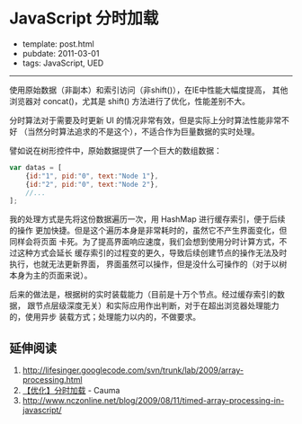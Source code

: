 
# JavaScript 分时加载

- template: post.html
- pubdate: 2011-03-01
- tags: JavaScript, UED

----


使用原始数据（非副本）和索引访问（非shift()），在IE中性能大幅度提高，
其他浏览器对 concat()，尤其是 shift() 方法进行了优化，性能差别不大。

分时算法对于需要及时更新 UI 的情况非常有效，但是实际上分时算法性能非常不好
（当然分时算法追求的不是这个），不适合作为巨量数据的实时处理。

譬如说在树形控件中，原始数据提供了一个巨大的数组数据：

```js
var datas = [
    {id:"1", pid:"0", text:"Node 1"},
    {id:"2", pid:"0", text:"Node 2"},
    //...
];
```

我的处理方式是先将这份数据遍历一次，用 HashMap 进行缓存索引，便于后续的操作
更加快捷。但是这个遍历本身是非常耗时的，虽然它不产生界面变化，但同样会将页面
卡死。为了提高界面响应速度，我们会想到使用分时计算方式，不过这种方式会延长
缓存索引的过程变的更久，导致后续创建节点的操作无法及时执行，也就无法更新界面，
界面虽然可以操作，但是没什么可操作的（对于以树本身为主的页面来说）。

后来的做法是，根据树的实时装载能力（目前是十万个节点。经过缓存索引的数据，
跟节点层级深度无关）和实际应用作出判断，对于在超出浏览器处理能力的，使用异步
装载方式；处理能力以内的，不做要求。

## 延伸阅读

1. http://lifesinger.googlecode.com/svn/trunk/lab/2009/array-processing.html
1. [【优化】分时加载](http://www.cnblogs.com/bluedream2009/archive/2010/03/16/1687095.html) - Cauma
1. http://www.nczonline.net/blog/2009/08/11/timed-array-processing-in-javascript/
